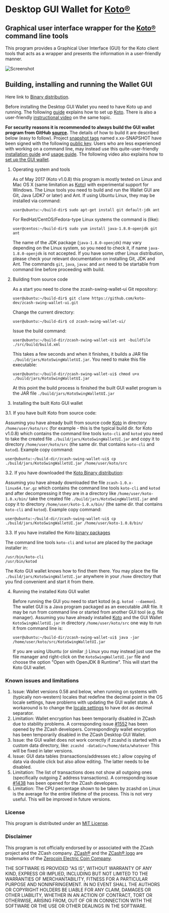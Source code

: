 # Desktop GUI Wallet for [Koto](https://koto.cash/)[®](#disclaimer)

## Graphical user interface wrapper for the [Koto](https://koto.cash/)[®](#disclaimer) command line tools

This program provides a Graphical User Interface (GUI) for the Koto client tools that acts as a wrapper and 
presents the information in a user-friendly manner.

![Screenshot](https://github.com/vaklinov/zcash-swing-wallet-ui/raw/master/docs/ZCashWallet.png "Main Window")

## Building, installing and running the Wallet GUI

Here link to [Binary distribution](https://github.com/koto-dev/koto/releases/tag/171224).

Before installing the Desktop GUI Wallet you need to have Koto up and running. The following [guide](https://github.com/zcash/zcash/wiki/1.0-User-Guide) 
explains how to set up [Koto](https://koto.cash/). There is also a user-friendly [instructional video](https://www.youtube.com/watch?v=ZoRFLkZG0zg&feature=youtu.be)
on the same topic.

**For security reasons it is recommended to always build the GUI wallet program from GitHub**
**[source](https://github.com/vaklinov/zcash-swing-wallet-ui/archive/master.zip).**
The details of how to build it are described below (easy to follow). 
Project [snapshot tags](https://github.com/vaklinov/zcash-swing-wallet-ui/tags) named x.xx-SNAPSHOT have been
signed with the following [public key](https://github.com/vaklinov/zcash-swing-wallet-ui/blob/master/docs/IV_Github_GPG_public_key.txt).
Users who are less experienced with working on a command line, may instead use this 
quite-user-friendly [installation guide](https://www.cryptocompare.com/wallets/guides/how-to-install-the-zcash-gui-wallet) 
and [usage guide](https://www.cryptocompare.com/wallets/guides/how-to-use-the-zcash-gui-wallet).
The following video also explains how to [set up the GUI wallet](https://www.youtube.com/watch?v=IDifG4h1bgE). 


1. Operating system and tools

   As of May 2017 (Koto v1.0.8) this program is mostly tested on Linux and Mac OS X
   (same limitation as [Koto](https://koto.cash/)) with experimental support for Windows.
   The Linux tools you need to build and run the Wallet GUI are Git, Java (JDK7 or later) and
   Ant. If using Ubuntu Linux, they may be installed via command: 
   ```
   user@ubuntu:~/build-dir$ sudo apt-get install git default-jdk ant
   ``` 
   For RedHat/CentOS/Fedora-type Linux systems the command is (like):
   ```
   user@centos:~/build-dir$ sudo yum install java-1.8.0-openjdk git ant 
   ```
   The name of the JDK package (`java-1.8.0-openjdk`) may vary depending on the Linux system, so you need to
   check it, if name `java-1.8.0-openjdk` is not accepted.
   If you have some other Linux distribution, please check your relevant documentation on installing Git, 
   JDK and Ant. The commands `git`, `java`, `javac` and `ant` need to be startable from command line 
   before proceeding with build.

2. Building from source code

   As a start you need to clone the zcash-swing-wallet-ui Git repository:
   ```
   user@ubuntu:~/build-dir$ git clone https://github.com/koto-dev/zcash-swing-wallet-ui.git
   ```
   Change the current directory:
   ```
   user@ubuntu:~/build-dir$ cd zcash-swing-wallet-ui/
   ```
   Issue the build command:
   ```
   user@ubuntu:~/build-dir/zcash-swing-wallet-ui$ ant -buildfile ./src/build/build.xml
   ```
   This takes a few seconds and when it finishes, it builds a JAR file `./build/jars/KotoSwingWalletUI.jar`. 
   You need to make this file executable:
   ```
   user@ubuntu:~/build-dir/zcash-swing-wallet-ui$ chmod u+x ./build/jars/KotoSwingWalletUI.jar
   ```
   At this point the build process is finished the built GUI wallet program is the JAR 
   file `./build/jars/KotoSwingWalletUI.jar`

3. Installing the built Koto GUI wallet

  3.1. If you have built Koto from source code:

   Assuming you have already built from source code [Koto](https://koto.cash/) in directory `/home/user/koto/src` (for 
   example - this is the typical build dir. for Koto v1.0.8) which contains the command line tools `koto-cli` 
   and `kotod` you need to take the created file `./build/jars/KotoSwingWalletUI.jar` and copy it 
   to directory `/home/user/koto/src` (the same dir. that contains `koto-cli` and `kotod`). Example copy command:
   ```
   user@ubuntu:~/build-dir/zcash-swing-wallet-ui$ cp ./build/jars/KotoSwingWalletUI.jar /home/user/koto/src    
   ```

  3.2. If you have downloaded the [Koto Binary distribution](https://koto.cash/download.html):

   Assuming you have already downloaded the file `zcash-1.0.x-linux64.tar.gz` which contains the command 
   line tools `koto-cli` and `kotod` and after decompressing it they are in a directory like 
   `/home/user/koto-1.0.x/bin/` take the created file `./build/jars/KotoSwingWalletUI.jar` and copy it 
   to directory `/home/user/koto-1.0.x/bin/` (the same dir. that contains `koto-cli` and `kotod`). 
   Example copy command:
   ```
   user@ubuntu:~/build-dir/zcash-swing-wallet-ui$ cp ./build/jars/KotoSwingWalletUI.jar /home/user/koto-1.0.8/bin/    
   ```
   
  3.3. If you have installed the Koto [binary packages](https://github.com/zcash/zcash/wiki/Debian-binary-packages)

   The command line tools `koto-cli` and `kotod` are placed by the package installer in:
   ```
   /usr/bin/koto-cli
   /usr/bin/kotod
   ```
   The Koto GUI wallet knows how to find them there. You may place the file  `./build/jars/KotoSwingWalletUI.jar`
   anywhere in your `/home` directory that you find convenient and start it from there.

4. Running the installed Koto GUI wallet

   Before running the GUI you need to start kotod (e.g. `kotod --daemon`). The wallet GUI is a Java program packaged 
   as an executable JAR file. It may be run from command line or started from another GUI tool (e.g. file manager). 
   Assuming you have already installed [Koto](https://koto.cash/) and the GUI Wallet `KotoSwingWalletUI.jar` in 
   directory `/home/user/koto/src` one way to run it from command line is:
   ```
   user@ubuntu:~/build-dir/zcash-swing-wallet-ui$ java -jar /home/user/koto/src/KotoSwingWalletUI.jar
   ```
   If you are using Ubuntu (or similar ;) Linux you may instead just use the file manager and 
   right-click on the `KotoSwingWalletUI.jar` file and choose the option "Open with OpenJDK 8 Runtime". 
   This will start the Koto GUI wallet.

### Known issues and limitations

1. Issue: Wallet versions 0.58 and below, when running on systems with (typically non-western) locales that
redefine the decimal point in the OS locale settings, have problems with updating the GUI wallet state. 
A workaround is to change the [locale settings](https://windows.lbl.gov/software/optics/5-1-2/Optics4.jpg) to have dot as decimal separator.
1. Limitation: Wallet encryption has been temporarily disabled in ZCash due to stability problems. A corresponding issue 
[#1552](https://github.com/zcash/zcash/issues/1552) has been opened by the ZCash developers. Correspondingly
wallet encryption has been temporarily disabled in the ZCash Desktop GUI Wallet.
1. Issue: the GUI wallet does not work correctly if zcashd is started with a custom data directory, like:
`zcashd -datadir=/home/data/whatever` This will be fixed in later versions.
1. Issue: GUI data tables (transactions/addresses etc.) allow copying of data via double click but also allow editing. 
The latter needs to be disabled. 
1. Limitation: The list of transactions does not show all outgoing ones (specifically outgoing Z address 
transactions). A corresponding issue [#1438](https://github.com/zcash/zcash/issues/1438) has been opened 
for the ZCash developers. 
1. Limitation: The CPU percentage shown to be taken by zcashd on Linux is the average for the entire lifetime 
of the process. This is not very useful. This will be improved in future versions.

### License
This program is distributed under an [MIT License](https://github.com/vaklinov/zcash-swing-wallet-ui/raw/master/LICENSE).

### Disclaimer
This program is not officially endorsed by or associated with the ZCash project and the ZCash company.
[ZCash®](https://trademarks.justia.com/871/93/zcash-87193130.html) and the 
[ZCash® logo](https://trademarks.justia.com/868/84/z-86884549.html) are trademarks of the
[Zerocoin Electric Coin Company](https://trademarks.justia.com/owners/zerocoin-electric-coin-company-3232749/).

THE SOFTWARE IS PROVIDED "AS IS", WITHOUT WARRANTY OF ANY KIND, EXPRESS OR
IMPLIED, INCLUDING BUT NOT LIMITED TO THE WARRANTIES OF MERCHANTABILITY,
FITNESS FOR A PARTICULAR PURPOSE AND NONINFRINGEMENT. IN NO EVENT SHALL THE
AUTHORS OR COPYRIGHT HOLDERS BE LIABLE FOR ANY CLAIM, DAMAGES OR OTHER
LIABILITY, WHETHER IN AN ACTION OF CONTRACT, TORT OR OTHERWISE, ARISING FROM,
OUT OF OR IN CONNECTION WITH THE SOFTWARE OR THE USE OR OTHER DEALINGS IN THE
SOFTWARE.